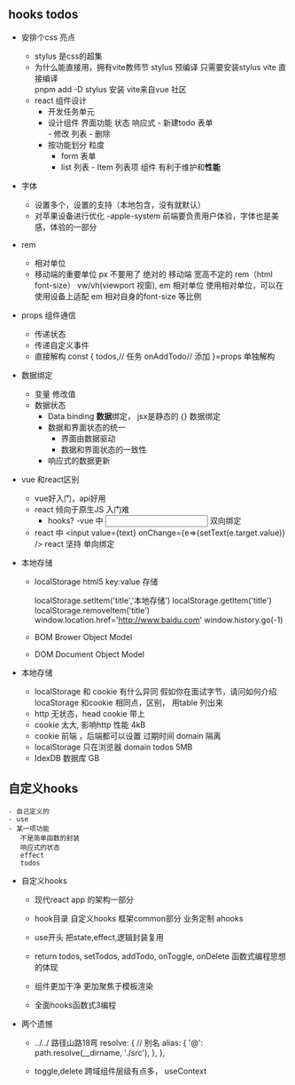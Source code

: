 ## hooks todos


- 安排个css 亮点
    - stylus
        是css的超集
    - 为什么能直接用，拥有vite教师节
        stylus  预编译  只需要安装stylus  vite 直接编译    
                pnpm add -D stylus 安装
        vite来自vue 社区
    - react 组件设计
         - 开发任务单元
         - 设计组件
                界面功能  状态  响应式
                - 新建todo 表单  
                - 修改  列表
                - 删除 
         - 按功能划分  粒度
              - form 表单
              - list 列表
                    - Item 列表项 组件 有利于维护和**性能**

- 字体
     - 设置多个，设置的支持（本地包含，没有就默认）
     - 对苹果设备进行优化  -apple-system  前端要负责用户体验，字体也是美感，体验的一部分

- rem 
   - 相对单位
   - 移动端的重要单位 px  不要用了  绝对的
      移动端  宽高不定的 rem（html font-size）  vw/vh(viewport 视窗), em 相对单位
      使用相对单位，可以在使用设备上适配 
      em 相对自身的font-size 等比例

- props  组件通信
   - 传递状态  
   - 传递自定义事件
   - 直接解构
        const {
            todos,// 任务
            onAddTodo// 添加
        }=props  单独解构

- 数据绑定
    - 变量  修改值
    - 数据状态
         - Data  binding **数据**绑定，  jsx是静态的
          {} 数据绑定
         - 数据和界面状态的统一
             - 界面由数据驱动
             - 数据和界面状态的一致性
        - 响应式的数据更新 


- vue 和react区别
    - vue好入门，api好用
    - react 倾向于原生JS  入门难
         - hooks?
    -vue 中 <input v-model="text">  双向绑定
    - react 中 <input value={text} onChange={e=>{setText(e.target.value)} /> 
    react   坚持 单向绑定

- 本地存储
    - localStorage    html5
       key:value  存储

       localStorage.setItem('title','本地存储')
       localStorage.getItem('title')
       localStorage.removeItem('title')
       window.location.href='http://www.baidu.com'
       window.history.go(-1)


    - BOM   Brower  Object Model 
    - DOM  Document Object Model
- 本地存储
    - localStorage 和 cookie 有什么异同
    假如你在面试字节，请问如何介绍locaStorage 和cookie 相同点，区别， 用table 列出来
     - http 无状态，head cookie 带上
     - cookie 太大, 影响http 性能  4kB
     - cookie 前端 ，后端都可以设置
       过期时间
       domain  隔离
     - localStorage 只在浏览器
        domain
        todos
        5MB
     - IdexDB  数据库  GB


## 自定义hooks
    - 自己定义的
    - use
    - 某一项功能
       不是简单函数的封装
       响应式的状态
       effect 
       todos 

- 自定义hooks
     - 现代react app 的架构一部分
     - hook目录
         自定义hooks
         框架common部分
         业务定制 ahooks

    - use开头
       把state,effect,逻辑封装复用
    - return 
        todos,
        setTodos,
        addTodo,
        onToggle,
        onDelete
        函数式编程思想的体现
    - 组件更加干净 更加聚焦于模板渲染
    - 全面hooks函数式3编程

- 两个遗憾
   - ../../ 路径山路18弯
            resolve: {
            // 别名
            alias: {
            '@': path.resolve(__dirname, './src'),
            },
        },

    - toggle,delete  跨域组件层级有点多，  useContext
